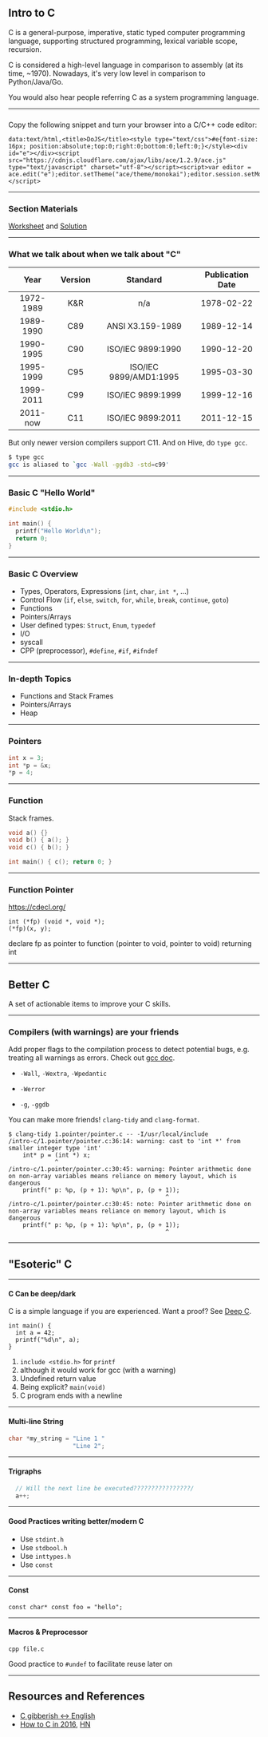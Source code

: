 Intro to C
---

C is a general-purpose, imperative, static typed computer programming language,
supporting structured programming, lexical variable scope, recursion.

C is considered a high-level language in comparison to assembly (at its time,
~1970). Nowadays, it's very low level in comparison to Python/Java/Go.

You would also hear people referring C as a system programming language.

---
###

Copy the following snippet and turn your browser into a C/C++ code editor:

```
data:text/html,<title>DoJS</title><style type="text/css">#e{font-size: 16px; position:absolute;top:0;right:0;bottom:0;left:0;}</style><div id="e"></div><script src="https://cdnjs.cloudflare.com/ajax/libs/ace/1.2.9/ace.js" type="text/javascript" charset="utf-8"></script><script>var editor = ace.edit("e");editor.setTheme("ace/theme/monokai");editor.session.setMode("ace/mode/c_cpp");</script>
```

---
### Section Materials

[Worksheet](http://www-inst.eecs.berkeley.edu/~cs61c/sp18/disc/1/Disc1.pdf) and
[Solution](http://www-inst.eecs.berkeley.edu/~cs61c/sp18/disc/1/Disc1Sol.pdf)

---
### What we talk about when we talk about "C"

|      Year | Version | Standard               | Publication Date |
|      :--: | :--:    | :--:                   |             :--: |
| 1972-1989 | K&R     | n/a                    |       1978-02-22 |
| 1989-1990 | C89     | ANSI X3.159-1989       |       1989-12-14 |
| 1990-1995 | C90     | ISO/IEC 9899:1990      |       1990-12-20 |
| 1995-1999 | C95     | ISO/IEC 9899/AMD1:1995 |       1995-03-30 |
| 1999-2011 | C99     | ISO/IEC 9899:1999      |       1999-12-16 |
|  2011-now | C11     | ISO/IEC 9899:2011      |       2011-12-15 |

But only newer version compilers support C11. And on Hive, do `type gcc`.

```bash
$ type gcc
gcc is aliased to `gcc -Wall -ggdb3 -std=c99'
```

---
### Basic C "Hello World"

```c
#include <stdio.h>

int main() {
  printf("Hello World\n");
  return 0;
}
```

---
### Basic C Overview

- Types, Operators, Expressions (`int`, `char`, `int *`, ...)
- Control Flow (`if`, `else`, `switch`, `for`, `while`, `break`, `continue`, `goto`)
- Functions
- Pointers/Arrays
- User defined types: `Struct`, `Enum`, `typedef`
- I/O
- syscall
- CPP (preprocessor), `#define`, `#if`, `#ifndef`

---
### In-depth Topics

- Functions and Stack Frames
- Pointers/Arrays
- Heap

---
### Pointers


```c
int x = 3;
int *p = &x;
*p = 4;
```

---
### Function

Stack frames.

```c
void a() {}
void b() { a(); }
void c() { b(); }

int main() { c(); return 0; }
```

---
### Function Pointer

https://cdecl.org/

```
int (*fp) (void *, void *);
(*fp)(x, y);
```

declare fp as pointer to function (pointer to void, pointer to
void) returning int


----------------------------------------------------------------------------

## Better C

A set of actionable items to improve your C skills.

---
### Compilers (with warnings) are your friends

Add proper flags to the compilation process to detect potential bugs, e.g.
treating all warnings as errors. Check out [gcc
doc](https://gcc.gnu.org/onlinedocs/gcc/).

- `-Wall`, `-Wextra`, `-Wpedantic`
- `-Werror`

- `-g`, `-ggdb`

You can make more friends! `clang-tidy` and `clang-format`.

```
$ clang-tidy 1.pointer/pointer.c -- -I/usr/local/include
/intro-c/1.pointer/pointer.c:36:14: warning: cast to 'int *' from smaller integer type 'int'
    int* p = (int *) x;
             ^
/intro-c/1.pointer/pointer.c:30:45: warning: Pointer arithmetic done on non-array variables means reliance on memory layout, which is dangerous
    printf(" p: %p, (p + 1): %p\n", p, (p + 1));
                                            ^
/intro-c/1.pointer/pointer.c:30:45: note: Pointer arithmetic done on non-array variables means reliance on memory layout, which is dangerous
    printf(" p: %p, (p + 1): %p\n", p, (p + 1));
                                            ^
```

----------------------------------------------------------------------------
## "Esoteric" C

---
#### C Can be deep/dark

C is a simple language if you are experienced. Want a proof? See [Deep
C](https://www.slideshare.net/olvemaudal/deep-c).

```
int main() {
  int a = 42;
  printf("%d\n", a);
}
```

1. `include <stdio.h>` for `printf`
2. although it would work for gcc (with a warning)
3. Undefined return value
4. Being explicit? `main(void)`
5. C program ends with a newline


---
#### Multi-line String

```c
char *my_string = "Line 1 "
                  "Line 2";
```

---
#### Trigraphs

```c
  // Will the next line be executed????????????????/
  a++;
```

---
#### Good Practices writing better/modern C

- Use `stdint.h`
- Use `stdbool.h`
- Use `inttypes.h`
- Use `const`

---
#### Const

```
const char* const foo = "hello";
```

---
#### Macros & Preprocessor

```
cpp file.c
```

Good practice to `#undef` to facilitate reuse later on

---
## Resources and References

- [C gibberish <-> English](https://cdecl.org/)
- [How to C in 2016](https://matt.sh/howto-c), [HN](https://news.ycombinator.com/item?id=10864176)


<!-- links -->
